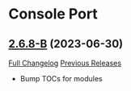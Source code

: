 # Console Port

## [2.6.8-B](https://github.com/seblindfors/ConsolePort/tree/2.6.8-B) (2023-06-30)
[Full Changelog](https://github.com/seblindfors/ConsolePort/compare/2.6.8...2.6.8-B) [Previous Releases](https://github.com/seblindfors/ConsolePort/releases)

- Bump TOCs for modules  
